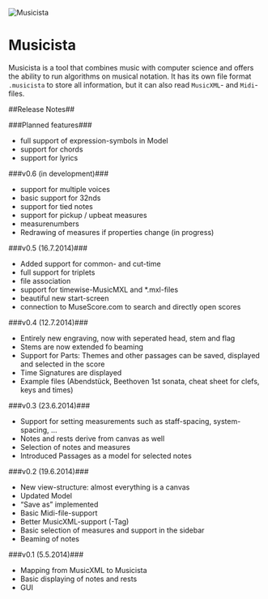 ![Musicista](https://dl.dropboxusercontent.com/u/18607039/AppIconSmall.png)

# Musicista #

Musicista is a tool that combines music with computer science and offers the ability to run algorithms on musical notation. It has its own file format `.musicista` to store all information, but it can also read `MusicXML`- and `Midi`-files.

##Release Notes##

###Planned features###
- full support of expression-symbols in Model
- support for chords
- support for lyrics

###v0.6 (in development)###
- support for multiple voices
- basic support for 32nds
- support for tied notes
- support for pickup / upbeat measures
- measurenumbers
- Redrawing of measures if properties change (in progress)

###v0.5 (16.7.2014)###
- Added support for common- and cut-time
- full support for triplets
- file association
- support for timewise-MusicMXL and *.mxl-files
- beautiful new start-screen
- connection to MuseScore.com to search and directly open scores

###v0.4 (12.7.2014)###
- Entirely new engraving, now with seperated head, stem and flag
- Stems are now extended fo beaming
- Support for Parts: Themes and other passages can be saved, displayed and selected in the score
- Time Signatures are displayed
- Example files (Abendstück, Beethoven 1st sonata, cheat sheet for clefs, keys and times)

###v0.3 (23.6.2014)###
- Support for setting measurements such as staff-spacing, system-spacing, …
- Notes and rests derive from canvas as well
- Selection of notes and measures
- Introduced Passages as a model for selected notes

###v0.2 (19.6.2014)###
- New view-structure: almost everything is a canvas
- Updated Model
- “Save as” implemented
- Basic Midi-file-support
- Better MusicXML-support (<backup>-Tag)
- Basic selection of measures and support in the sidebar
- Beaming of notes

###v0.1 (5.5.2014)###
- Mapping from MusicXML to Musicista
- Basic displaying of notes and rests
- GUI